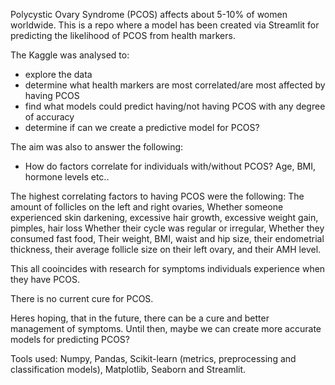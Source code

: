 Polycystic Ovary Syndrome (PCOS) affects about 5-10% of women worldwide.
This is a repo where a model has been created via Streamlit for predicting the likelihood of PCOS from health markers. 

The Kaggle was analysed to:
- explore the data 
- determine what health markers are most correlated/are most affected by having PCOS
- find what models could predict having/not having PCOS with any degree of accuracy 
- determine if can we create a predictive model for PCOS?

The aim was also to answer the following: 
- How do factors correlate for individuals with/without PCOS? Age, BMI, hormone levels etc..

The highest correlating factors to having PCOS were the following: 
  The amount of follicles on the left and right ovaries,
  Whether someone experienced skin darkening, excessive hair growth, excessive weight gain, pimples, hair loss
  Whether their cycle was regular or irregular, 
  Whether they consumed fast food,
  Their weight, BMI, waist and hip size, their endometrial thickness, their average follicle size on their left ovary, and their AMH level.

This all cooincides with research for symptoms individuals experience when they have PCOS. 

There is no current cure for PCOS. 

Heres hoping, that in the future, there can be a cure and better management of symptoms. Until then, maybe we can create more accurate models for predicting PCOS?           
      
Tools used: Numpy, Pandas, Scikit-learn (metrics, preprocessing and classification models), Matplotlib, Seaborn and Streamlit.  
